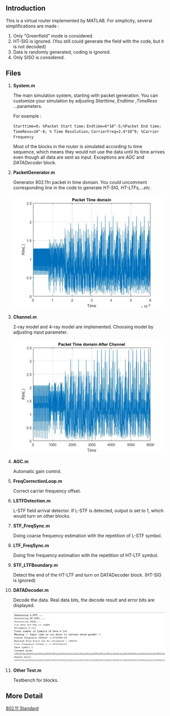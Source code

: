 ## Introduction

This is a virtual router implemented by MATLAB. For simplicity, several simplifications are made :

1. Only "Greenfield" mode is considered.
2. HT-SIG is ignored. (You still could generate the field with the code, but it is not decoded)
3. Data is randomly generated, coding is ignored.
4. Only SISO is considered.

## Files

1. **System.m**

   The main simulation system, starting with packet generation. You can customize your simulation by adjusting *Starttime*, *Endtime* ,*TimeReso* ...parameters. 

   For example :

   `Starttime=0; %Packet Start time;`
   `Endtime=6*10^-5;%Packet End time;`
   `TimeReso=10^-8; % Time Resolution;`
   `CarrierFreq=2.4*10^9; %Carrier Frequency`

   Most of the blocks in the router is simulated according to time sequence, which means they would not use the data until its time arrives even though all data are sent as input. Exceptions are *AGC* and *DATADecoder* block.

2. **PacketGenerator.m**

   Generator 802.11n packet in time domain. You could uncomment corresponding line in the code to generate *HT-SIG, HT-LTFs,...etc*.

   ![Digital-Comm-802.11n-Router-Simulation](/Img1.jpg)

3. **Channel.m**

   2-ray model and 4-ray model are implemented. Choosing model by adjusting input parameter.

   ![Digital-Comm-802.11n-Router-Simulation](/Img2.jpg)

4. **AGC.m**

   Automatic gain control.

5. **FreqCorrectionLoop.m**

   Correct carrier frequency offset.

6. **LSTFDetection.m**

   L-STF field arrival detector. If L-STF is detected, output is set to 1, which would turn on other blocks.

7. **STF_FreqSync.m**

   Doing coarse frequency estimation with the repetition of L-STF symbol.

8. **LTF_FreqSync.m**

   Doing fine frequency estimation with the repetition of HT-LTF symbol.

9. **STF_LTFBoundary.m**

   Detect the end of the HT-LTF and turn on DATADecoder block. (HT-SIG is ignored)

10. **DATADecoder.m**

    Decode the data. Real data bits, the decode result and error bits are displayed.

    ![Digital-Comm-802.11n-Router-Simulation](/Img3.JPG)

11. **Other Test.m**

    Testbench for blocks.

## More Detail

[802.11 Standard](http://standards.ieee.org/getieee802/download/802.11-2012.pdf)
